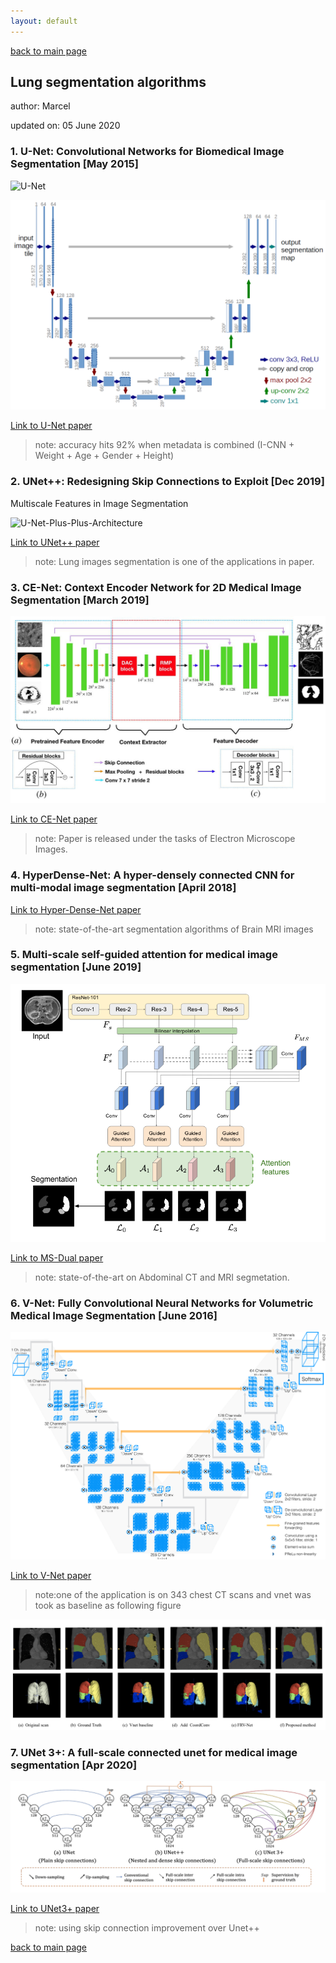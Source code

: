 ```yaml
---
layout: default
---
```


[back to main page](./)

## Lung segmentation algorithms

author: Marcel

updated on: 05 June 2020

### 1. U-Net: Convolutional Networks for Biomedical Image Segmentation [May 2015]
![U-Net](https://www.researchgate.net/publication/330447445/figure/fig1/AS:716054686863360@1547732149112/Lung-segmentation-using-U-Net-before-training-the-convolutional-neural-network-a-the.png)

![unet-Architecture](./unet.png)

[Link to U-Net paper](https://github.com/notagenius/openTMAS/tree/master/docs/papers/Segmentation_Unet.pdf)

> note: accuracy hits 92% when metadata is combined (I-CNN + Weight + Age + Gender + Height)


### 2. UNet++: Redesigning Skip Connections to Exploit [Dec 2019]
Multiscale Features in Image Segmentation

![U-Net-Plus-Plus-Architecture](https://images1.programmersought.com/77/da/da3782164485682b7335725784c3ee55.png)

[Link to UNet++ paper](https://github.com/notagenius/openTMAS/tree/master/docs/papers/Segmentation_UNetplusplus.pdf)

> note: Lung images segmentation is one of the applications in paper.

### 3. CE-Net: Context Encoder Network for 2D Medical Image Segmentation [March 2019]

![CENET-Architecture](./cenet.jpeg)

[Link to CE-Net paper](https://github.com/notagenius/openTMAS/tree/master/docs/papers/Segmentation_CENet.pdf)

> note: Paper is released under the tasks of Electron Microscope Images.

### 4. HyperDense-Net: A hyper-densely connected CNN for multi-modal image segmentation [April 2018]

[Link to Hyper-Dense-Net paper](https://github.com/notagenius/openTMAS/tree/master/docs/papers/Segmentation_HyperDenseNet.pdf)

> note: state-of-the-art segmentation algorithms of Brain MRI images

### 5. Multi-scale self-guided attention for medical image segmentation [June 2019]

![ms_dual](./Ms_dual.png)

[Link to MS-Dual paper](https://github.com/notagenius/openTMAS/tree/master/docs/papers/Segmentation_MsDual.pdf)

> note: state-of-the-art on Abdominal CT and MRI segmetation.

### 6. V-Net: Fully Convolutional Neural Networks for Volumetric Medical Image Segmentation [June 2016]

![vnet](./vnet.png)

[Link to V-Net paper](https://github.com/notagenius/openTMAS/tree/master/docs/papers/Segmentation_VNet.pdf)

> note:one of the application is on 343 chest CT scans and vnet was took as baseline as following figure

![vnet](./vnetasbaseline.png)

### 7. UNet 3+: A full-scale connected unet for medical image segmentation [Apr 2020]

![unet3+](./unet3plus.png)

[Link to UNet3+ paper](https://github.com/notagenius/openTMAS/tree/master/docs/papers/Segmentation_UNet3plus.pdf)

> note: using skip connection improvement over Unet++

[back to main page](./)
